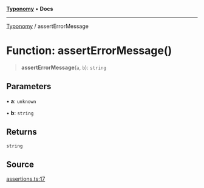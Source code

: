 [**Typonomy**](../README.md) • **Docs**

***

[Typonomy](../globals.md) / assertErrorMessage

# Function: assertErrorMessage()

> **assertErrorMessage**(`a`, `b`): `string`

## Parameters

• **a**: `unknown`

• **b**: `string`

## Returns

`string`

## Source

[assertions.ts:17](https://github.com/softcraft-development/typonomy/blob/d8b6722e8f9213512ecbf239a27330f22316ef6d/src/assertions.ts#L17)
